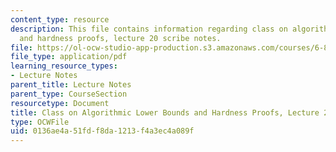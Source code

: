 ```yaml
---
content_type: resource
description: This file contains information regarding class on algorithmic lower bounds
  and hardness proofs, lecture 20 scribe notes.
file: https://ol-ocw-studio-app-production.s3.amazonaws.com/courses/6-890-algorithmic-lower-bounds-fun-with-hardness-proofs-fall-2014/0136ae4a51fdf8da1213f4a3ec4a089f_MIT6_890F14_Lec20.pdf
file_type: application/pdf
learning_resource_types:
- Lecture Notes
parent_title: Lecture Notes
parent_type: CourseSection
resourcetype: Document
title: Class on Algorithmic Lower Bounds and Hardness Proofs, Lecture 20 Scribe Notes
type: OCWFile
uid: 0136ae4a-51fd-f8da-1213-f4a3ec4a089f
---
```

